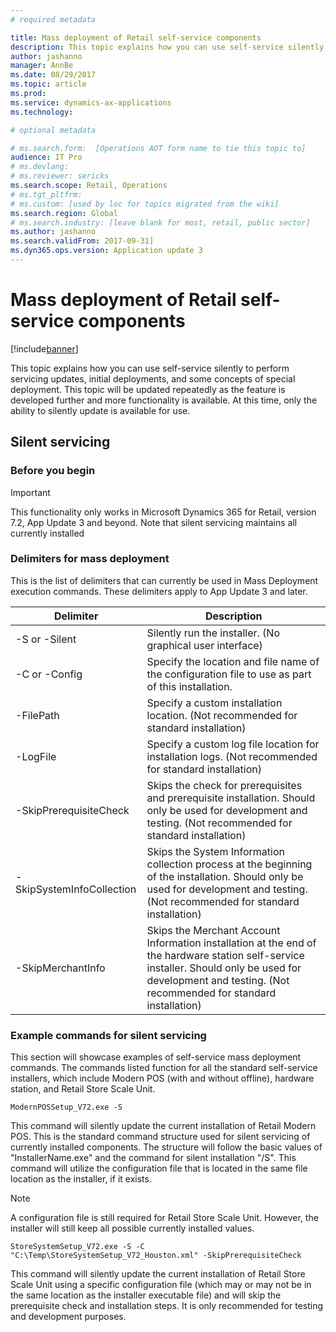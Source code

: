 ```yaml
---
# required metadata

title: Mass deployment of Retail self-service components
description: This topic explains how you can use self-service silently to perform servicing updates, initial deployments, and some concepts of special deployment.  This topic will be updated repeatedly as the feature is developed further and more functionality is available.  At this time, only the ability to silenty update is available for use.
author: jashanno
manager: AnnBe
ms.date: 08/29/2017
ms.topic: article
ms.prod: 
ms.service: dynamics-ax-applications
ms.technology: 

# optional metadata

# ms.search.form:  [Operations AOT form name to tie this topic to]
audience: IT Pro
# ms.devlang: 
# ms.reviewer: sericks
ms.search.scope: Retail, Operations 
# ms.tgt_pltfrm: 
# ms.custom: [used by loc for topics migrated from the wiki]
ms.search.region: Global 
# ms.search.industry: [leave blank for most, retail, public sector]
ms.author: jashanno
ms.search.validFrom: 2017-09-31]
ms.dyn365.ops.version: Application update 3
---
```


# Mass deployment of Retail self-service components

[!include[banner](../includes/banner.md)]

This topic explains how you can use self-service silently to perform servicing updates, initial deployments, and some concepts of special deployment.  This topic will be updated repeatedly as the feature is developed further and more functionality is available.  At this time, only the ability to silently update is available for use.

## Silent servicing
### Before you begin
> [!IMPORTANT]
> This functionality only works in Microsoft Dynamics 365 for Retail, version 7.2, App Update 3 and beyond.  Note that silent servicing maintains all currently installed 

### Delimiters for mass deployment
This is the list of delimiters that can currently be used in Mass Deployment execution commands. These delimiters apply to App Update 3 and later.

|Delimiter | Description|
|----------|------------|
|-S or -Silent| Silently run the installer. (No graphical user interface) |
|-C or -Config| Specify the location and file name of the configuration file to use as part of this installation. |
|-FilePath| Specify a custom installation location. (Not recommended for standard installation)
|-LogFile| Specify a custom log file location for installation logs. (Not recommended for standard installation) |
|-SkipPrerequisiteCheck| Skips the check for prerequisites and prerequisite installation.  Should only be used for development and testing. (Not recommended for standard installation)
|-SkipSystemInfoCollection| Skips the System Information collection process at the beginning of the installation.  Should only be used for development and testing. (Not recommended for standard installation) |
|-SkipMerchantInfo| Skips the Merchant Account Information installation at the end of the hardware station self-service installer.  Should only be used for development and testing. (Not recommended for standard installation) |

### Example commands for silent servicing
This section will showcase examples of self-service mass deployment commands.  The commands listed function for all the standard self-service installers, which include Modern POS (with and without offline), hardware station, and Retail Store Scale Unit.

```
ModernPOSSetup_V72.exe -S
```

This command will silently update the current installation of Retail Modern POS.  This is the standard command structure used for silent servicing of currently installed components.  The structure will follow the basic values of "InstallerName.exe" and the command for silent installation "/S".  This command will utilize the configuration file that is located in the same file location as the installer, if it exists.

> [!NOTE]
> A configuration file is still required for Retail Store Scale Unit.  However, the installer will still keep all possible currently installed values.

```
StoreSystemSetup_V72.exe -S -C "C:\Temp\StoreSystemSetup_V72_Houston.xml" -SkipPrerequisiteCheck
```

This command will silently update the current installation of Retail Store Scale Unit using a specific configuration file (which may or may not be in the same location as the installer executable file) and will skip the prerequisite check and installation steps. It is only recommended for testing and development purposes.
